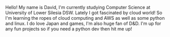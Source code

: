 Hello!
My name is David, I'm currently studying Computer Science at University of Lower Silesia DSW. Lately I got fascinated by cloud world! So I'm learning the ropes of cloud computing and AWS as well as some python and linux. I do love Japan and games, I'm also huge fan of D&D. I'm up for any fun projects so if you need a python dev then hit me up!
